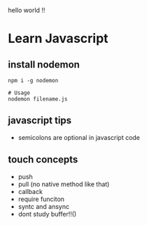 hello world !!
# Learn Javascript 

## install nodemon

```
npm i -g nodemon

# Usage
nodemon filename.js
```

## javascript tips

- semicolons are optional in javascript code


## touch concepts

- push
- pull (no native method like that)
- callback
- require funciton
- syntc and ansync
- dont study buffer!!()